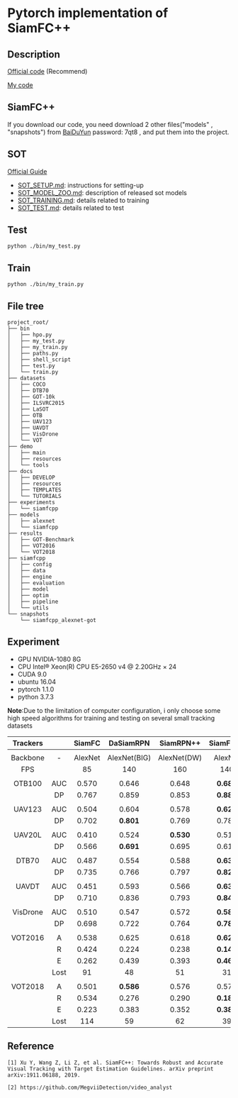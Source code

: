 # Pytorch implementation of SiamFC++

## Description
[Official code](https://github.com/MegviiDetection/video_analyst) (Recommend)

[My code](https://github.com/HonglinChu/SiamFCpp) 

## SiamFC++

If you download our code, you need download 2  other files("models" , "snapshots") from [BaiDuYun](https://pan.baidu.com/s/1UELKI7DNFCjQ-BM9ebL5_w) password: 7qt8 , and put them into the project.

## SOT 
 [Official Guide](https://github.com/MegviiDetection/video_analyst)
* [SOT_SETUP.md](docs/TUTORIALS/SOT_SETUP.md): instructions for setting-up
* [SOT_MODEL_ZOO.md](docs/TUTORIALS/SOT_MODEL_ZOO.md): description of released sot models
* [SOT_TRAINING.md](docs/TUTORIALS/SOT_TRAINING.md): details related to training
* [SOT_TEST.md](docs/TUTORIALS/SOT_TEST.md): details related to test

## Test
```
python ./bin/my_test.py
```
## Train
```
python ./bin/my_train.py
```

## File tree
```
project_root/
├── bin
│   ├── hpo.py
│   ├── my_test.py
│   ├── my_train.py
│   ├── paths.py
│   ├── shell_script
│   ├── test.py
│   └── train.py
├── datasets
│   ├── COCO 
│   ├── DTB70
│   ├── GOT-10k
│   ├── ILSVRC2015 
│   ├── LaSOT 
│   ├── OTB
│   ├── UAV123
│   ├── UAVDT 
│   ├── VisDrone 
│   └── VOT
├── demo
│   ├── main
│   ├── resources
│   └── tools
├── docs
│   ├── DEVELOP
│   ├── resources
│   ├── TEMPLATES
│   └── TUTORIALS
├── experiments
│   └── siamfcpp
├── models
│   ├── alexnet
│   └── siamfcpp
├── results
│   ├── GOT-Benchmark
│   ├── VOT2016
│   └── VOT2018
├── siamfcpp
│   ├── config
│   ├── data
│   ├── engine
│   ├── evaluation
│   ├── model
│   ├── optim
│   ├── pipeline
│   └── utils
└── snapshots
    └── siamfcpp_alexnet-got
```

##  Experiment
- GPU NVIDIA-1080 8G  
- CPU Intel® Xeon(R) CPU E5-2650 v4 @ 2.20GHz × 24 
- CUDA 9.0
- ubuntu 16.04 
- pytorch 1.1.0
- python 3.7.3

**Note**:Due to the limitation of computer configuration, i only choose some high speed  algorithms for training and testing on several small  tracking datasets

|   Trackers|       | SiamFC   | DaSiamRPN | SiamRPN++ |SiamFC++ |
|:---------: |:-----:|:--------:| :------:  |:------:   |:------:|
|           |       |           |            |         |         |         |
|  Backbone |   -    | AlexNet |  AlexNet(BIG)    | AlexNet(DW)    |AlexNet|
|     FPS   |        |   85  |    140  |   160      |    140     |
|           |       |           |                |               |        |
| OTB100    |  AUC   |  0.570    |    0.646   |   0.648  |  **0.680**    |
|           |  DP   |   0.767    |    0.859   |  0.853   |**0.884**   |
|           |     |           |                   |               |        |
| UAV123    |  AUC  |   0.504    |    0.604   |  0.578   |  **0.623**    |
|           |  DP   |    0.702   |    **0.801**    |  0.769   |  0.781   |
|           |     |           |                 |         |              |
| UAV20L    |  AUC  |  0.410     |          0.524  |  **0.530**   |  0.516  |
|           |  DP   |   0.566    |        **0.691**   |  0.695   |  0.613   |
|           |     |           |                   |         |             |
| DTB70     |  AUC  |    0.487   |           0.554|   0.588  |        **0.639**   |
|           |  DP   |    0.735   |            0.766|   0.797  |          **0.826**   |
|           |       |           |                  |         |              |
| UAVDT     |  AUC  |   0.451 |           0.593  |  0.566   |         **0.632**    |
|           | DP    |   0.710 |          0.836  |  0.793   |         **0.846**   |
|           |     |           |                   |         |              |
| VisDrone  | AUC   |    0.510|             0.547 |  0.572   |         **0.588**    |
|           |  DP   |    0.698|            0.722 |   0.764  |        **0.784**    |
|           |     |           |                   |         |              |
| VOT2016   |  A  |   0.538    |   0.625   |  0.618   |  **0.626**    |
|           | R     |    0.424   |   0.224   |  0.238   |   **0.144**   |
|           | E     |    0.262   |    0.439   |  0.393   |  **0.460**    |
|           |Lost   |    91      |          48      |  51          |    31  |
|           |     |           |                     |              |        |
| VOT2018   | A     |     0.501  |   **0.586**   | 0.576   |  0.577   |
|           |  R    |    0.534   |     0.276   |  0.290   | **0.183**   |
|           | E     |    0.223   |   0.383    |  0.352   | **0.385**   |
|           | Lost  |   114      |          59      |   62           |   39     |

## Reference
```
[1] Xu Y, Wang Z, Li Z, et al. SiamFC++: Towards Robust and Accurate Visual Tracking with Target Estimation Guidelines. arXiv preprint arXiv:1911.06188, 2019.

[2] https://github.com/MegviiDetection/video_analyst
```

